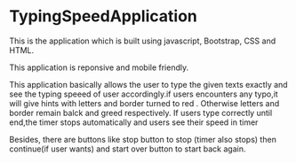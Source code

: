# TypingSpeedApplication

This is the application which is built using javascript, Bootstrap, CSS and HTML.

This application is reponsive and mobile friendly.

This application basically allows the user to type the given texts exactly and see the typing speeed of user
accordingly.if users encounters any typo,it will give hints with letters and border turned to red . Otherwise letters
and border remain balck and greed respectively. If users type correctly until end,the timer stops automatically 
and users see their speed in timer

Besides, there are buttons like stop button to stop (timer also stops) then continue(if user wants) and start over button to start back again.
